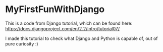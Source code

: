 # MyFirstFunWithDjango

This is a code from Django tutorial, which can be found here: 
https://docs.djangoproject.com/en/2.2/intro/tutorial07/

I made this tutorial to check what Django and Python is capable of, out of pure curiosity :) 